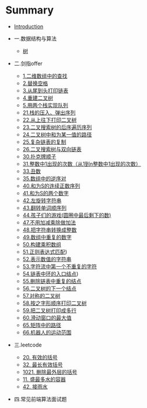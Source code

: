 # Summary

* [Introduction](README.md)

* 一.数据结构与算法
    * [树](mds/basic/binaryTree.md)
* 二.剑指offer
   * [1.二维数组中的查找](mds/Sword_offer/1.md)
   * [2.替换空格](mds/Sword_offer/2.md)
   * [3.从尾到头打印链表](mds/Sword_offer/3.md)
   * [4.重建二叉树](mds/Sword_offer/4.md)
   * [5.用两个栈实现队列](mds/Sword_offer/5.md)
   * [21.栈的压入、弹出序列](mds/Sword_offer/21.md)
   * [22.从上往下打印二叉树](mds/Sword_offer/22.md)
   * [23.二叉搜索树的后序遍历序列](mds/Sword_offer/23.md)
   * [24.二叉树中和为某一值的路径](mds/Sword_offer/24.md)
   * [25.复杂链表的复制](mds/Sword_offer/25.md)
   * [26.二叉搜索树与双向链表](mds/Sword_offer/26.md)
   * [30.扑克牌顺子](mds/Sword_offer/30.md)
   * [31.整数中1出现的次数（从1到n整数中1出现的次数）](mds/Sword_offer/31.md)
   * [33.丑数](mds/Sword_offer/33.md)
   * [35.数组中的逆序对](mds/Sword_offer/35.md)
   * [40.和为S的连续正数序列](mds/Sword_offer/40.md)
   * [41.和为S的两个数字](mds/Sword_offer/41.md)
   * [42.左旋转字符串](mds/Sword_offer/42.md)
   * [43.翻转单词顺序列](mds/Sword_offer/43.md)
   * [44.孩子们的游戏(圆圈中最后剩下的数)](mds/Sword_offer/44.md)
   * [47.不用加减乘除做加法](mds/Sword_offer/47.md)
   * [48.把字符串转换成整数](mds/Sword_offer/48.md)
   * [49.数组中重复的数字](mds/Sword_offer/49.md)
   * [50.构建乘积数组](mds/Sword_offer/50.md)
   * [51.正则表达式匹配](mds/Sword_offer/51.m))
   * [52.表示数值的字符串](mds/Sword_offer/52.md)
   * [53.字符流中第一个不重复的字符](mds/Sword_offer/53.md)
   * [54.链表中环的入口结点](mds/Sword_offer/54.md))
   * [55.删除链表中重复的结点](mds/Sword_offer/55.md)
   * [56.二叉树的下一个结点](mds/Sword_offer/56.md)
   * [57.对称的二叉树](mds/Sword_offer/57.md)
   * [58.按之字形顺序打印二叉树](mds/Sword_offer/58.md)
   * [59.把二叉树打印成多行](mds/Sword_offer/59.md)
   * [60.滑动窗口的最大值](mds/Sword_offer/60.md)
   * [65.矩阵中的路径](mds/Sword_offer/65.md)
   * [66.机器人的运动范围](mds/Sword_offer/66.md)
* 三.leetcode
   * [20. 有效的括号](mds/leetcode/20.md)
   * [32. 最长有效括号](mds/leetcode/32.md)
   * [1021. 删除最外层的括号](mds/leetcode/1021.md)
   * [11. 盛最多水的容器](mds/leetcode/11.md)
   * [42. 接雨水](mds/leetcode/42.md)
   

* 四.常见前端算法面试题
